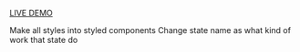 [LIVE DEMO](https://chic-arithmetic-87dd8a.netlify.app/)

Make all styles into styled components
Change state name as what kind of work that state do
